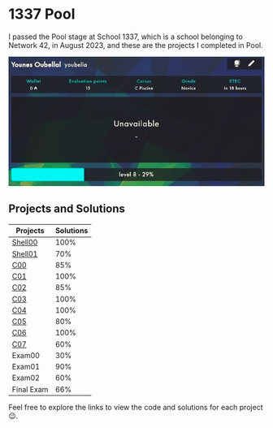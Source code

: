 # 1337 Pool

I passed the Pool stage at School 1337, which is a school belonging to Network 42, in August 2023, and these are the projects I completed in Pool.

![Pool Projects](intra_pool.jpg)

## Projects and Solutions

| Projects | Solutions |
| --- | --- |
| [Shell00](https://github.com/mr-youbella/1337_Pool/tree/main/Shell00) | 100% |
| [Shell01](https://github.com/mr-youbella/1337_Pool/tree/main/Shell01) | 70% |
| [C00](https://github.com/mr-youbella/1337_Pool/tree/main/C00) | 85% |
| [C01](https://github.com/mr-youbella/1337_Pool/tree/main/C01) | 100% |
| [C02](https://github.com/mr-youbella/1337_Pool/tree/main/C02) | 85% |
| [C03](https://github.com/mr-youbella/1337_Pool/tree/main/C03) | 100% |
| [C04](https://github.com/mr-youbella/1337_Pool/tree/main/C04) | 100% |
| [C05](https://github.com/mr-youbella/1337_Pool/tree/main/C05) | 80% |
| [C06](https://github.com/mr-youbella/1337_Pool/tree/main/C06) | 100% |
| [C07](https://github.com/mr-youbella/1337_Pool/tree/main/C07) | 60% |
| Exam00 | 30% |
| Exam01 | 90% |
| Exam02 | 60% |
| Final Exam | 66% |


Feel free to explore the links to view the code and solutions for each project 😉.

